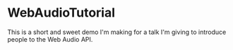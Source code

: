 # WebAudioTutorial
This is a short and sweet demo I'm making for a talk I'm giving to introduce people to the Web Audio API.
